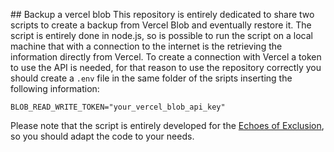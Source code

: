 ## Backup a vercel blob
This repository is entirely dedicated to share two scripts to create a backup from Vercel Blob and eventually restore it.
The script is entirely done in node.js, so is possible to run the script on a local machine that with a connection to the internet is the retrieving the information directly from Vercel.
To create a connection with Vercel a token to use the API is needed, for that reason to use the repository correctly you should create a `.env` file in the same folder of the sripts inserting the following information:
```
BLOB_READ_WRITE_TOKEN="your_vercel_blob_api_key"
```

Please note that the script is entirely developed for the [Echoes of Exclusion](https://github.com/zumatt/maind-echoes-of-exclusion), so you should adapt the code to your needs.